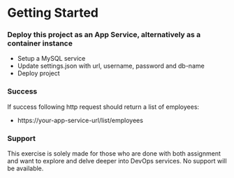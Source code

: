# Getting Started

### Deploy this project as an App Service, alternatively as a container instance

* Setup a MySQL service
* Update settings.json with url, username, password and db-name
* Deploy project

### Success
If success following http request should return
a list of employees:

* https://your-app-service-url/list/employees

### Support

This exercise is solely made for those who are done
with both assignment and want to explore and delve deeper into DevOps
services. No support will be available.

